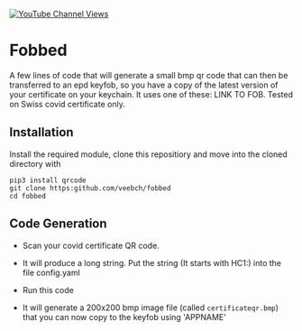 [![YouTube Channel Views](https://img.shields.io/youtube/channel/views/UCz5BOU9J9pB_O0B8-rDjCWQ?label=YouTube&style=social)](https://www.youtube.com/channel/UCz5BOU9J9pB_O0B8-rDjCWQ)

# Fobbed 

A few lines of code that will generate a small bmp qr code that can then be transferred to an epd keyfob, so you have a copy of the latest version of your certificate on your keychain. It uses one of these: LINK TO FOB. Tested on Swiss covid certificate only.

## Installation

Install the required module, clone this repositiory and move into the cloned directory with 
```
pip3 install qrcode
git clone https:github.com/veebch/fobbed
cd fobbed
```

## Code Generation

- Scan your covid certificate QR code.

- It will produce a long string. Put the string  (It starts with HC1:) into the file config.yaml

- Run this code

- It will generate a 200x200 bmp image file (called `certificateqr.bmp`) that you can now copy to the keyfob using 'APPNAME'
